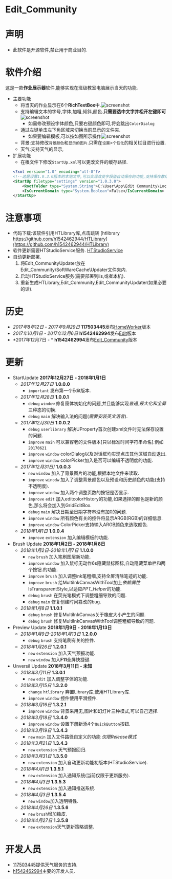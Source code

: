 Edit_Community
============================================================================================
# 声明
+ 此软件是开源软件,禁止用于商业目的.
# 软件介绍
这是一款**作业展示器**软件,能够实现在班级教室电脑展示当天的功能.
+ 主要功能
	+ 将当天的作业显示在6个**RichTextBox**中.![screenshot](https://github.com/h1542462944/Edit_Community/Edit_Community/tree/master/Edit_Community/Picture/main.jpg)
	+ 支持编辑文本的字号,字体,加粗,倾斜,颜色.**只需要选中文字并松开左键即可** ![screenshot](https://github.com/h1542462944/Edit_Community/Edit_Community/tree/master/Edit_Community/Picture/editbox.jpg)
		+ 如需修改预设字体颜色,只要右键颜色即可,将会跳出`ColorDialog`
	+ 通过左键单击左下角区域来切换当前显示的文件夹.
		+ 如果要编辑模板,可以按如图所示操作![screenshot](https://github.com/h1542462944/Edit_Community/Edit_Community/tree/master/Edit_Community/Picture/settings1.jpg)
	+ 背景:支持修改`背景颜色`和`显示的图片`.只需在`设置`>`个性化`的相关栏目进行设置.
	+ 天气:支持天气的显示,
+ 扩展功能
	+ 在根文件下修改`StartUp.xml`可以更改文件的缓存路径.</br>
	```xml
	<?xml version="1.0" encoding="utf-8"?>
	<!--这是设置1.0.3.0版本的本地文件,可以实现改变字段值自动保存的功能,支持保存数组.-->
	<StartUp filetype="settings" version="1.0.3.0">
		<RootFolder type="System.String">C:\User\App\Edit Community\LocalCache\</RootFolder>
		<IsCurrentDomain type="System.Boolean">False</IsCurrentDomain>
	</StartUp>
	```		
# 注意事项
+ 代码下载:该软件引用HTLibrary库,点击跳转
[htlibrary https://github.com/h1542462944/HTLibrary](https://github.com/h1542462944/HTLibrary)
+ 软件更新需要HTStudioService服务.
[HTStudioService](https://github.com/h1542462944/HTStudioService)
+ 自动更新部署.
	1. 将Edit_CommunityUpdater放在Edit_Community\SoftWareCache\Updater文件夹内.
	2. 启动HTStudioService服务(需要部署到iis,或者本机).
	3. 重新生成HTLibrary,Edit_Community,Edit_CommunityUpdater(如果必要的话).
# 历史
+ *2017年8年12日 - 2017年9月29日* **117503445**发布[HomeWorker](https://github.com/117503445/HomeWorker)版本
+ *2017年10月1日 - 2017年12月6日* **h1542462994**发布[Edit](https://github.com/h1542462994/Edit)版本
+ *2017年12月7日 - * **h1542462994**发布[Edit_Community](https://github.com/h1542462944/Edit_Community)版本 </br>
# 更新
+ StartUpdate **2017年12月27日 - 2018年1月1日**
	+ *2017年12月27日* **1.0.0.0**
		+ `important` 发布第一个Edit版本.
	+ *2017年12月28日* **1.0.0.1**
		+ `debug` `window` 修复窗体初始化的问题,并且能够实现*普通,最大化和全屏*三种态的切换.
		+ `debug` `main` 解决输入法的问题(*需要安装英文语言*).
	+ *2017年12月30日* **1.0.0.2**
		+ `debug` `userlibrary` 解决UProperty首次创建xml文件时无法保存设置的问题.
		+ `improve` `main` 可以兼容老的文件版本[只以标准时间字符串命名].例如`20170621`
		+ `improve` `window` colorDialog以及对话框均实现点击其他区域自动退出.
		+ `improve` `window` colorPicker加入是否可以编辑不透明度的功能.
	+ *2017年12月31日]* **1.0.0.3**
		+ `new` `window` 加入了背景图片的功能,根据本地文件来读取.
		+ `improve` `winodw` 加入了调整背景颜色以及预设和历史颜色的功能(支持不透明度).
		+ `improve` `window` 加入两个调整页数的按钮是否显示.
		+ `improve` `edit` 加入editcolorHistory的功能,如果选择的颜色是新的颜色,那么将会加入到GridEditBox.
		+ `debug` `main` 解决日期至日期字符串没有加0的问题.
		+ `improve` `window` 所有颜色有关的控件将显示ARGB(RGB)的详细信息.
		+ `improve` `window` ColorPicker支持输入ARGB颜色来选取颜色.
	+ *2018年1月1日* **1.0.0.4**
		+ `improve` `extension` 加入编辑模板的功能.
+ Brush Update **2018年1月2日 - 2018年1月8日**
	+ *2018年1月2日-2018年1月7日* **1.1.0.0**
		+ `new` `brush` 加入笔刷图层新功能.
		+ `improve` `window` 加入鼠标无动作6s隐藏鼠标图标,自动隐藏菜单栏和两个按钮.的功能.
		+ `improve` `brush` 加入调整ink笔粗细,支持全屏清除笔迹的功能.
		+ `improve` `brush` 给MultiInkCanvasWithTool加上*依赖属性*IsTransparentStyle,以适应*PPT_Helper*的功能.
		+ `debug` `brush` 在荧光笔模式下调整粗细导致的问题.
		+ `debug` `main` 修复创建时间篡改的bug.
	+ *2018年1月8日* **1.1.0.1**
		+ `debug` `brush` 修复MultiInkCanvas关于橡皮大小产生的问题.
		+ `debug` `brush` 修复MultiInkCanvasWithTool调整粗细导致的问题.
+ Preview Update  **2018年1月9日 - 2018年1月13日**
	+ *2018年1月9日-2018年1月13日* **1.2.0.0**
		+ `debug` `brush` 支持笔刷有关的控件.
	+ *2018年1月26日* **1.2.0.1**
		+ `new` `extension` 加入天气预报功能.
		+ `new` `window` 加入**F11**全屏快捷键.
+ Unversil Update **2018年3月11日 - 未知**
	+ *2018年3月11日* **1.3.0.1**
		+ `new` `edit` 加入调整字体的功能.
	+ *2018年3月15日* **1.3.2.0**
		+ `change` `htlibrary` 弃置Library库,使用HTLibrary库.
		+ `improve` `window` 控件使用平滑控件.
	+ *2018年3月16日* **1.3.2.1**
		+ `improve` `window` 背景采用无,图片和幻灯片三种模式,可以自己选择.
	+ *2018年3月18日* **1.3.4.0**
		+ `improve` `window` 设置下册新添4个`QuickButton`按钮.
	+ *2018年3月19日* **1.3.4.3**
		+ `new` `main` 加入文件路径自定义的功能 *仅限Release模式*
	+ *2018年3月21日* **1.3.4.3**
		+ `new` `extension` 天气预报回归.
	+ *2018年3月31日* **1.3.5.0**
		+ `new` `extension` 加入自动更新功能初版本(HTStudioService).
	+ *2018年4月1日* **1.3.5.1**
		+ `new` `extension` 加入通知系统(当前仅限于更新服务).
	+ *2018年4月3日* **1.3.5.3**
		+ `new` `extension` 加入通知推送系统.
	+ *2018年4月3日* **1.3.5.4**
		+ `new` `window`加入透明特性.
	+ *2018年4月26日* **1.3.5.6**
		+ `new` `brush`增加橡皮.
	+ *2018年4月27日* **1.3.5.8**
		+ `new` `extension`天气更新策略调整.
# 开发人员
+ [117503445](https://github.com/117503445)提供天气服务的支持.
+ [h1542462994](https://github.com/h1542462944)主要的开发人员.
